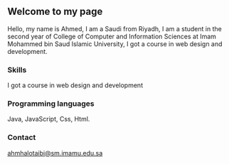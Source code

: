 ## Welcome to my page

   Hello, my name is Ahmed, I am a Saudi from Riyadh, I am a student in the second year of College of Computer and Information Sciences at Imam Mohammed bin Saud Islamic University, I got a course in web design and development.

### Skills

I got a course in web design and development

### Programming languages

Java,
JavaScript,
Css,
Html.

### Contact
ahmhalotaibi@sm.imamu.edu.sa
